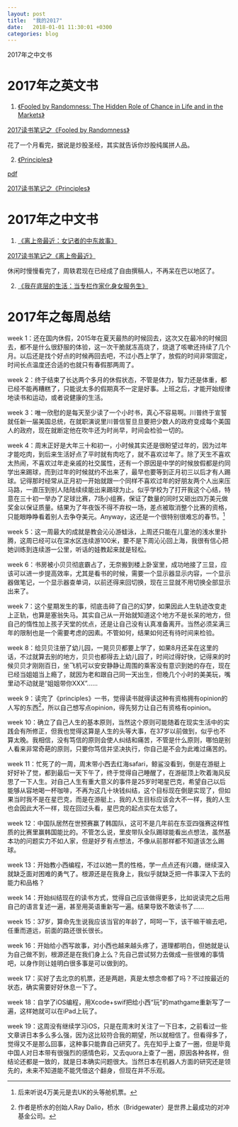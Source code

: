 ```yaml
---
layout: post
title:  "我的2017"
date:   2018-01-01 11:30:01 +0300
categories: blog
---
```


2017年之中文书


2017年之英文书
=

1) [《Fooled by Randomness: The Hidden Role of Chance in Life and in the Markets》](https://www.goodreads.com/book/show/38315.Fooled_by_Randomness)

[2017读书笔记之《Fooled by Randomness》](../../../2017/01/29/reading.html)

花了一个月看完，据说是炒股圣经，其实就告诉你炒股纯属拼人品。

2) [《Principles》](https://www.goodreads.com/book/show/12935037-principles)

[pdf](http://www.bwater.com/Uploads/FileManager/Principles/Bridgewater-Associates-Ray-Dalio-Principles.pdf)

[2017读书笔记之《Principles》](../../../2017/02/14/reading.html)


2017年之中文书
=

1) [《离上帝最近：女记者的中东故事》](https://book.douban.com/subject/1292443/)

[2017读书笔记之《离上帝最近》](../../../2017/02/28/reading.html)

休闲时慢慢看完了，周轶君现在已经成了自由撰稿人，不再呆在巴以地区了。

2) [《我在底层的生活：当专栏作家化身女服务生》](https://book.douban.com/subject/25900802/)




2017年之每周总结
=

week 1：还在国内休假，2015年在夏天最热的时候回去，这次又在最冷的时候回去，都不是什么很舒服的体验，这一次干脆就冻高烧了，烧退了咳嗽还持续了几个月。以后还是找个好点的时候再回去吧，不过小西上学了，放假的时间非常固定，时间长点温度还合适的也就只有春假那两周了。

week 2：终于结束了长达两个多月的休假状态，不管是体力，智力还是体重，都已经不能再糟糕了，只能说太多的假期真不一定是好事。上班之后，才能开始规律地读书和运动，或者说健康的生活。

week 3：唯一欣慰的是每天至少读了一个小时书，真心不容易啊。川普终于宣誓就任新一届美国总统，在就职演说里川普信誓旦旦要把少数人的政府变成每个美国人的政府，现在就断定他在吹牛还为时尚早，时间会检验一切的。

week 4：周末正好是大年三十和初一，小时候其实还是很盼望过年的，因为过年才能吃肉，到后来生活好点了平时就有肉吃了，就不喜欢过年了。除了天生不喜欢太热闹，不喜欢过年走亲戚的社交属性，还有一个原因是中学的时候放假都是约同学出来踢球，而到过年的时候就约不出来了，最早也要等到正月初三以后才有人踢球。记得那时经常从正月初一开始就跟一个同样不喜欢过年的好朋友两个人出来压马路，一直压到别人陆陆续续能出来踢球为止。似乎学校为了打开我这个心结，特意在三十初一举办了足球比赛，7场小组赛，保证了数量的同时又砸出四万美元做奖金以保证质量。结果为了年夜饭不得不弃权一场，差点被取消整个比赛的资格，只能眼睁睁看着别人去争夺美元。Anyway，这还是一个很特别很难忘的春节。[^1]

week 5：这一周最大的成就是教会沁沁游蛙泳，上周还只能在儿童池的浅水里扑腾，这周已经可以在深水区连续游100米，要不是下周沁沁回上海，我很有信心把她训练到连续游一公里，听话的娃教起来就是轻松。

week 6：书房被小贝贝彻底霸占了，无奈搬到楼上卧室里，成功地接了三显，应该可以进一步提高效率，尤其是看书的时候，需要一个显示器显示内容，一个显示器做笔记，一个显示器查单词，以前还得来回切换，现在三显就不用切换全部显示出来了。

week 7：这个星期发生的事，彻底击碎了自己的幻梦，如果因此人生轨迹改变走上正轨，也算是塞翁失马。其实自己从一开始就知道这个地方不是长呆的地方，但自己的惰性加上孩子天堂的优点，还是让自己没有认真准备离开。当然必须呆满三年的限制也是一个需要考虑的因素。不管如何，结果如何还有待时间来检验。

week 8：给贝贝注册了幼儿园，一晃贝贝都要上学了，如果8月还呆在这里的话，不过就算去别的地方，贝贝也都得去上幼儿园了，时间过得好快，记得来的时候贝贝才刚刚百日，坐飞机可以安安静静让周围的乘客没有意识到她的存在，现在已经当姐姐当上瘾了，就因为老和跟自己同一天出生，但晚几个小时的美美玩，嘴里动不动就是“姐姐带你XXX”……

week 9：读完了《principles》一书，觉得读书就得读这种有资格拥有opinion的人写的东西[^2]，所以自己想写点opinion，得先努力让自己有资格有opinion。

week 10：确立了自己人生的基本原则，当然这个原则可能随着在现实生活中的实践会有所修正，但我也觉得这算是人生的头等大事，在37岁以前做到，似乎也不算太晚。我相信，没有笃信的原则会使人纠结和痛苦，不管是什么原则，哪怕是别人看来非常奇葩的原则，只要你笃信并坚决执行，你自己是不会为此难过痛苦的。

week 11：忙死了的一周，周末带小西去红海safari，鲸鲨没看到，倒是在游艇上好好补了觉，都到最后一天下午了，终于觉得自己睡醒了，在游艇顶上吹着海风反思了一下人生。对自己人生有重大意义的事件是25岁时喝星巴克，希望自己以后能够从容地喝一杯咖啡，不再为这几十块钱纠结，这个目标现在倒是实现了，但如果当时我不是在星巴克，而是在游艇上，我的人生目标应该会大不一样，我的人生也会因此大不一样，现在回过头看，星巴克的起点实在太低了。

week 12：中国队居然在世预赛赢了韩国队，这可不是几年前在东亚四强赛这样性质的比赛里赢韩国能比的。不管怎么说，里皮带队全队踢球能看出点想法，虽然基本功的问题实力不如人家，但是好歹有点想法，不像从前那样都不知道该怎么踢球。

week 13：开始教小西编程，不过以她一贯的性格，学一点点还有兴趣，继续深入就缺乏面对困难的勇气了。根源还是在我身上，我似乎就缺乏把一件事深入下去的能力和品格？

week 14：开始纠结现在的读书方式，觉得自己应该做得更多，比如说读完之后用自己的语言复述一遍，甚至用英语重新写一遍。结果导致不敢读书了……

week 15：37岁，算命先生说我应该当官的年龄了，呵呵一下，该干嘛干嘛去吧，任重而道远，前面的路还很长很长。

week 16：开始给小西写故事，对小西也越来越头疼了，道理都明白，但她就是认为自己做不到，根源还是在我们身上么？先自己尝试努力去做成一些很难的事情吧，以身作则让娃明白很多事是可以做到的。

week 17：买好了去北京的机票，还是两趟，真是太想念帝都了吗？不过按最近的状态，确实需要好好休息一下了。

week 18：自学了iOS编程，用Xcode+swif把给小西“玩”的mathgame重新写了一遍，这样她就可以在iPad上玩了。

week 19：这周没有继续学习iOS，只是在周末时关注了一下日本，之前看过一些文章讲日本多么多么强，因为这比较符合我的期望，所以就相信了。但看得多了，觉得又不是那么回事，这种事只能靠自己研究了。先在知乎上查了一圈，但是毕竟中国人对日本带有很强烈的感情色彩，又去quora上查了一圈，原因各种各样，但结论还都是一致的，就是日本确实问题很大。当然日本在机器人方面的研究还是领先的，未来不知道能不能凭借这个翻身，但现在并不乐观。


<!--footnote area-->

[^1]: 后来听说4万美元是去UK的头等舱机票。

[^2]: 作者是桥水的创始人Ray Dalio，桥水（Bridgewater）是世界上最成功的对冲基金公司。

<!--end-->
